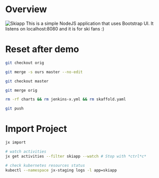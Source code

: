 # Overview 

![Skiapp](skiapp_home.png)
This is a simple NodeJS application that uses Bootstrap UI. It listens on localhost:8080 and it is for ski fans :)


# Reset after demo

```bash
git checkout orig

git merge -s ours master --no-edit

git checkout master

git merge orig

rm -rf charts && rm jenkins-x.yml && rm skaffold.yaml

git push

```

# Import Project

```bash
jx import

# watch activities
jx get activities --filter skiapp --watch # Stop with *ctrl*c*

# check kubernetes resources status
kubectl --namespace jx-staging logs -l app=skiapp
```